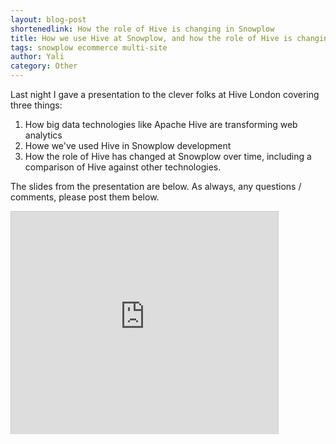 ```yaml
---
layout: blog-post
shortenedlink: How the role of Hive is changing in Snowplow
title: How we use Hive at Snowplow, and how the role of Hive is changing. (Slides from our presentation to Hive London.)
tags: snowplow ecommerce multi-site
author: Yali
category: Other
---
```


Last night I gave a presentation to the clever folks at Hive London covering three things:

1. How big data technologies like Apache Hive are transforming web analytics
2. Howe we've used Hive in Snowplow development
3. How the role of Hive has changed at Snowplow over time, including a comparison of Hive against other technologies.

The slides from the presentation are below. As always, any questions / comments, please post them below.

<iframe src="http://www.slideshare.net/slideshow/embed_code/14696456" width="427" height="356" frameborder="0" marginwidth="0" marginheight="0" scrolling="no" style="border:1px solid #CCC;border-width:1px 1px 0;margin-bottom:5px" >  </iframe> 